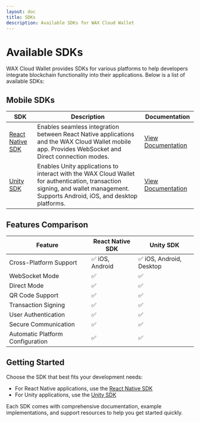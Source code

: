 ```yaml
---
layout: doc
title: SDKs
description: Available SDKs for WAX Cloud Wallet
---
```


# Available SDKs

WAX Cloud Wallet provides SDKs for various platforms to help developers integrate blockchain functionality into their applications. Below is a list of available SDKs:

## Mobile SDKs

| SDK | Description | Documentation |
|-----|-------------|---------------|
| [React Native SDK](/build/cloud-wallet/sdks/react-native/) | Enables seamless integration between React Native applications and the WAX Cloud Wallet mobile app. Provides WebSocket and Direct connection modes. | [View Documentation](/build/cloud-wallet/sdks/react-native/) |
| [Unity SDK](/build/cloud-wallet/sdks/unity/) | Enables Unity applications to interact with the WAX Cloud Wallet for authentication, transaction signing, and wallet management. Supports Android, iOS, and desktop platforms. | [View Documentation](/build/cloud-wallet/sdks/unity/) |

## Features Comparison

| Feature | React Native SDK | Unity SDK |
|---------|-----------------|-----------|
| Cross-Platform Support | ✅ iOS, Android | ✅ iOS, Android, Desktop |
| WebSocket Mode | ✅ | ✅ |
| Direct Mode | ✅ | ✅ |
| QR Code Support | ✅ | ✅ |
| Transaction Signing | ✅ | ✅ |
| User Authentication | ✅ | ✅ |
| Secure Communication | ✅ | ✅ |
| Automatic Platform Configuration | ✅ | ✅ |

## Getting Started

Choose the SDK that best fits your development needs:

- For React Native applications, use the [React Native SDK](/build/cloud-wallet/sdks/react-native/)
- For Unity applications, use the [Unity SDK](/build/cloud-wallet/sdks/unity/)

Each SDK comes with comprehensive documentation, example implementations, and support resources to help you get started quickly.
